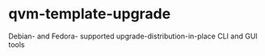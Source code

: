 # qvm-template-upgrade
Debian- and Fedora- supported upgrade-distribution-in-place CLI and GUI tools
